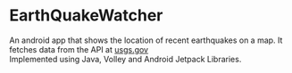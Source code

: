 # EarthQuakeWatcher
An android app that shows the location of recent earthquakes on a map. It fetches data from the API at [usgs.gov](https://www.usgs.gov)  
Implemented using Java, Volley and Android Jetpack Libraries.
